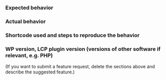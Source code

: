 ### Expected behavior


### Actual behavior


### Shortcode used and steps to reproduce the behavior


### WP version, LCP plugin version (versions of other software if relevant, e.g. PHP)


(If you want to submit a feature request, delete the sections above and describe the suggested feature.)